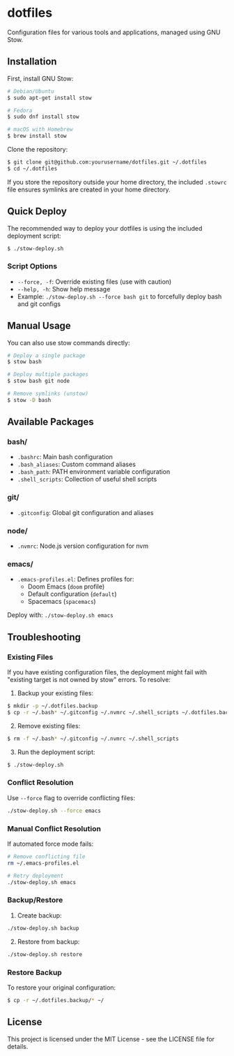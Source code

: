# dotfiles

Configuration files for various tools and applications, managed using GNU Stow.

## Installation

First, install GNU Stow:

```bash
# Debian/Ubuntu
$ sudo apt-get install stow

# Fedora
$ sudo dnf install stow

# macOS with Homebrew
$ brew install stow
```

Clone the repository:

```bash
$ git clone git@github.com:yourusername/dotfiles.git ~/.dotfiles
$ cd ~/.dotfiles
```

If you store the repository outside your home directory, the included `.stowrc` file ensures symlinks are created in your home directory.

## Quick Deploy

The recommended way to deploy your dotfiles is using the included deployment script:

```bash
$ ./stow-deploy.sh
```

### Script Options

- `--force, -f`: Override existing files (use with caution)
- `--help, -h`: Show help message
- Example: `./stow-deploy.sh --force bash git` to forcefully deploy bash and git configs

## Manual Usage

You can also use stow commands directly:

```bash
# Deploy a single package
$ stow bash

# Deploy multiple packages
$ stow bash git node

# Remove symlinks (unstow)
$ stow -D bash
```

## Available Packages

### bash/
- `.bashrc`: Main bash configuration
- `.bash_aliases`: Custom command aliases
- `.bash_path`: PATH environment variable configuration
- `.shell_scripts`: Collection of useful shell scripts

### git/
- `.gitconfig`: Global git configuration and aliases

### node/
- `.nvmrc`: Node.js version configuration for nvm

### emacs/
- `.emacs-profiles.el`: Defines profiles for:
  - Doom Emacs (`doom` profile)
  - Default configuration (`default`)
  - Spacemacs (`spacemacs`)

Deploy with: `./stow-deploy.sh emacs`

## Troubleshooting

### Existing Files
If you have existing configuration files, the deployment might fail with "existing target is not owned by stow" errors. To resolve:

1. Backup your existing files:
```bash
$ mkdir -p ~/.dotfiles.backup
$ cp -r ~/.bash* ~/.gitconfig ~/.nvmrc ~/.shell_scripts ~/.dotfiles.backup/
```

2. Remove existing files:
```bash
$ rm -f ~/.bash* ~/.gitconfig ~/.nvmrc ~/.shell_scripts
```

3. Run the deployment script:
```bash
$ ./stow-deploy.sh
```

### Conflict Resolution
Use `--force` flag to override conflicting files:
```bash
./stow-deploy.sh --force emacs
```

### Manual Conflict Resolution

If automated force mode fails:
```bash
# Remove conflicting file
rm ~/.emacs-profiles.el

# Retry deployment
./stow-deploy.sh emacs
```

### Backup/Restore

1. Create backup:
```bash
./stow-deploy.sh backup
```
2. Restore from backup:
```bash
./stow-deploy.sh restore
```

### Restore Backup
To restore your original configuration:
```bash
$ cp -r ~/.dotfiles.backup/* ~/
```

## License

This project is licensed under the MIT License - see the LICENSE file for details.
